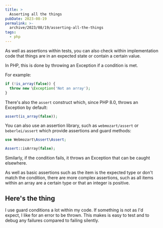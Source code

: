 ```yaml
---
title: >
  Asserting all the things
pubDate: 2023-08-19
permalink: >-
  archive/2023/08/19/asserting-all-the-things
tags:
  - php
---
```


As well as assertions within tests, you can also check within implementation code that things are in an expected state or contain a certain value.

In PHP, this is done by throwing an Exception if a condition is met.

For example:

```php
if (!is_array(false)) {
  throw new \Exception('Not an array');
}
```

There's also the `assert` construct which, since PHP 8.0, throws an Exception by default:

```php
assert(is_array(false));
```

You can also use an assertion library, such as `webmozart/assert` or `beberlei/assert` which provide assertions and guard methods:

```php
use Webmozart\Assert\Assert;

Assert::isArray(false);
```

Similarly, if the condition fails, it throws an Exception that can be caught elsewhere.

As well as basic assertions such as the item is the expected type or don't match the condition, there are more complex assertions, such as all items within an array are a certain type or that an integer is positive.

## Here's the thing

I use guard conditions a lot within my code. If something is not as I'd expect, I like for an error to be thrown. This makes is easy to test and to debug any failures compared to failing silently.
